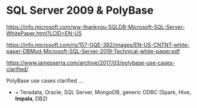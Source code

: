# SQL Server 2009 & PolyBase

https://info.microsoft.com/ww-thankyou-SQLDB-Microsoft-SQL-Server-WhitePaper.html?LCID=EN-US

https://info.microsoft.com/rs/157-GQE-382/images/EN-US-CNTNT-white-paper-DBMod-Microsoft-SQL-Server-2019-Technical-white-paper.pdf

https://www.jamesserra.com/archive/2017/03/polybase-use-cases-clarified/

PolyBase use cases clarified
...
* = Teradata, Oracle, SQL Server, MongoDB, generic ODBC (Spark, Hive, **Impala**, DB2)
